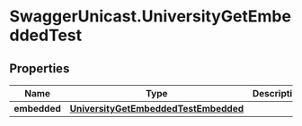 # SwaggerUnicast.UniversityGetEmbeddedTest

## Properties

Name | Type | Description | Notes
------------ | ------------- | ------------- | -------------
**embedded** | [**UniversityGetEmbeddedTestEmbedded**](UniversityGetEmbeddedTestEmbedded.md) |  | [optional] 


